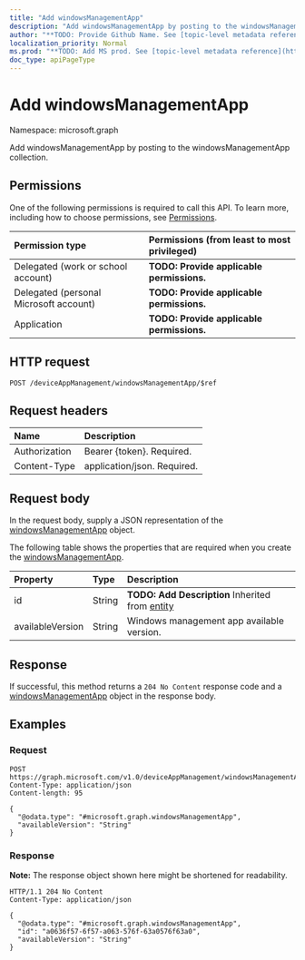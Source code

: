 ```yaml
---
title: "Add windowsManagementApp"
description: "Add windowsManagementApp by posting to the windowsManagementApp collection."
author: "**TODO: Provide Github Name. See [topic-level metadata reference](https://msgo.azurewebsites.net/add/document/guidelines/metadata.html#topic-level-metadata)**"
localization_priority: Normal
ms.prod: "**TODO: Add MS prod. See [topic-level metadata reference](https://msgo.azurewebsites.net/add/document/guidelines/metadata.html#topic-level-metadata)**"
doc_type: apiPageType
---
```


# Add windowsManagementApp
Namespace: microsoft.graph



Add windowsManagementApp by posting to the windowsManagementApp collection.

## Permissions
One of the following permissions is required to call this API. To learn more, including how to choose permissions, see [Permissions](/graph/permissions-reference).

|Permission type|Permissions (from least to most privileged)|
|:---|:---|
|Delegated (work or school account)|**TODO: Provide applicable permissions.**|
|Delegated (personal Microsoft account)|**TODO: Provide applicable permissions.**|
|Application|**TODO: Provide applicable permissions.**|

## HTTP request

<!-- {
  "blockType": "ignored"
}
-->
``` http
POST /deviceAppManagement/windowsManagementApp/$ref
```

## Request headers
|Name|Description|
|:---|:---|
|Authorization|Bearer {token}. Required.|
|Content-Type|application/json. Required.|

## Request body
In the request body, supply a JSON representation of the [windowsManagementApp](../resources/windowsmanagementapp.md) object.

The following table shows the properties that are required when you create the [windowsManagementApp](../resources/windowsmanagementapp.md).

|Property|Type|Description|
|:---|:---|:---|
|id|String|**TODO: Add Description** Inherited from [entity](../resources/entity.md)|
|availableVersion|String|Windows management app available version.|



## Response

If successful, this method returns a `204 No Content` response code and a [windowsManagementApp](../resources/windowsmanagementapp.md) object in the response body.

## Examples

### Request
<!-- {
  "blockType": "request",
  "name": "create_windowsmanagementapp_from_"
}
-->
``` http
POST https://graph.microsoft.com/v1.0/deviceAppManagement/windowsManagementApp/$ref
Content-Type: application/json
Content-length: 95

{
  "@odata.type": "#microsoft.graph.windowsManagementApp",
  "availableVersion": "String"
}
```


### Response
**Note:** The response object shown here might be shortened for readability.
<!-- {
  "blockType": "response",
  "truncated": true,
  "@odata.type": "microsoft.graph.windowsManagementApp"
}
-->
``` http
HTTP/1.1 204 No Content
Content-Type: application/json

{
  "@odata.type": "#microsoft.graph.windowsManagementApp",
  "id": "a0636f57-6f57-a063-576f-63a0576f63a0",
  "availableVersion": "String"
}
```

